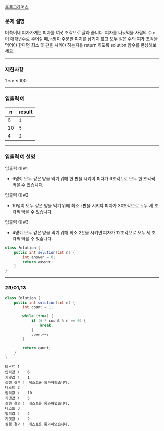 [프로그래머스](https://school.programmers.co.kr/learn/courses/30/lessons/120815)

### **문제 설명**

머쓱이네 피자가게는 피자를 여섯 조각으로 잘라 줍니다. 피자를 나눠먹을 사람의 수 `n`이 매개변수로 주어질 때, `n`명이 주문한 피자를 남기지 않고 모두 같은 수의 피자 조각을 먹어야 한다면 최소 몇 판을 시켜야 하는지를 return 하도록 solution 함수를 완성해보세요.

---

### 제한사항

1 ≤ `n` ≤ 100

---

### 입출력 예

| n | result |
| --- | --- |
| 6 | 1 |
| 10 | 5 |
| 4 | 2 |

---

### 입출력 예 설명

입출력 예 #1

- 6명이 모두 같은 양을 먹기 위해 한 판을 시켜야 피자가 6조각으로 모두 한 조각씩 먹을 수 있습니다.

입출력 예 #2

- 10명이 모두 같은 양을 먹기 위해 최소 5판을 시켜야 피자가 30조각으로 모두 세 조각씩 먹을 수 있습니다.

입출력 예 #3

- 4명이 모두 같은 양을 먹기 위해 최소 2판을 시키면 피자가 12조각으로 모두 세 조각씩 먹을 수 있습니다.

```java
class Solution {
    public int solution(int n) {
        int answer = 0;
        return answer;
    }
}
```

---

### 25/01/13

```java
class Solution {
    public int solution(int n) {
        int count = 1;
        
        while (true) {
            if (6 * count % n == 0) {
                break;
            }
            count++;
        }
        
        return count;
    }
}
```

```
테스트 1
입력값 〉	6
기댓값 〉	1
실행 결과 〉	테스트를 통과하였습니다.
테스트 2
입력값 〉	10
기댓값 〉	5
실행 결과 〉	테스트를 통과하였습니다.
테스트 3
입력값 〉	4
기댓값 〉	2
실행 결과 〉	테스트를 통과하였습니다.
```